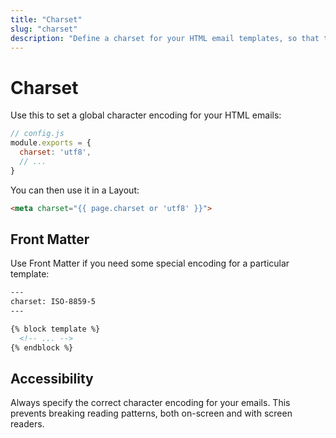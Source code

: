 ```yaml
---
title: "Charset"
slug: "charset"
description: "Define a charset for your HTML email templates, so that they use the correct character encoding"
---
```


# Charset

Use this to set a global character encoding for your HTML emails:

```js
// config.js
module.exports = {
  charset: 'utf8',
  // ...
}
```

You can then use it in a Layout:

```html
<meta charset="{{ page.charset or 'utf8' }}">
```

## Front Matter

Use Front Matter if you need some special encoding for a particular template:

```handlebars
---
charset: ISO-8859-5
---

{% block template %}
  <!-- ... -->
{% endblock %}
```

## Accessibility

Always specify the correct character encoding for your emails. This prevents breaking reading patterns, both on-screen and with screen readers.

